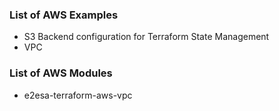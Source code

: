 ### List of AWS Examples

- S3 Backend configuration for Terraform State Management
- VPC


### List of AWS Modules

- e2esa-terraform-aws-vpc
